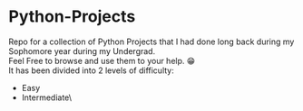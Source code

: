 # Python-Projects
Repo for a collection of Python Projects that I had done long back during my Sophomore year during my Undergrad.\
Feel Free to browse and use them to your help. 😁\
It has been divided into 2 levels of difficulty:
- Easy 
- Intermediate\


